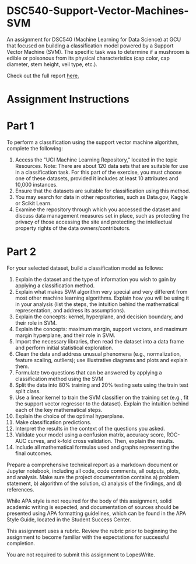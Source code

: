 # DSC540-Support-Vector-Machines-SVM
An assignment for DSC540 (Machine Learning for Data Science) at GCU that focused on building a classification model powered by a Support Vector Machine (SVM). The specific task was to determine if a mushroom is edible or poisonous from its physical characteristics (cap color, cap diameter, stem height, veil type, etc.). 

Check out the full report [here.](https://github.com/jhould007/DSC540-Support-Vector-Machines-SVM/blob/master/Support%20Vector%20Machines%20(SVM).ipynb)

# Assignment Instructions
# Part 1
To perform a classification using the support vector machine algorithm, complete the following:
1. Access the "UCI Machine Learning Repository," located in the topic Resources. Note: There are about 120 data sets that are suitable for use in a classification task. For this part of the exercise, you must choose one of these datasets, provided it includes at least 10 attributes and 10,000 instances.
2. Ensure that the datasets are suitable for classification using this method.
3. You may search for data in other repositories, such as Data.gov, Kaggle or Scikit Learn.
4. Examine the repository through which you accessed the dataset and discuss data management measures set in place, such as protecting the privacy of those accessing the site and protecting the intellectual property rights of the data owners/contributors.

# Part 2
For your selected dataset, build a classification model as follows:
1. Explain the dataset and the type of information you wish to gain by applying a classification method.
2. Explain what makes SVM algorithm very special and very different from most other machine learning algorithms. Explain how you will be using it in your analysis (list the steps, the intuition behind the mathematical representation, and address its assumptions).
3. Explain the concepts: kernel, hyperplane, and decision boundary, and their role in SVM.
4. Explain the concepts: maximum margin, support vectors, and maximum margin hyperplane, and their role in SVM.
5. Import the necessary libraries, then read the dataset into a data frame and perform initial statistical exploration.
6. Clean the data and address unusual phenomena (e.g., normalization, feature scaling, outliers); use illustrative diagrams and plots and explain them.
7. Formulate two questions that can be answered by applying a classification method using the SVM
8. Split the data into 80% training and 20% testing sets using the train test split class.
9. Use a linear kernel to train the SVM classifier on the training set (e.g., fit the support vector regressor to the dataset). Explain the intuition behind each of the key mathematical steps.
10. Explain the choice of the optimal hyperplane.
11. Make classification predictions.
12. Interpret the results in the context of the questions you asked.
13. Validate your model using a confusion matrix, accuracy score, ROC-AUC curves, and k-fold cross validation. Then, explain the results.
14. Include all mathematical formulas used and graphs representing the final outcomes.

Prepare a comprehensive technical report as a markdown document or Jupyter notebook, including all code, code comments, all outputs, plots, and analysis. Make sure the project documentation contains a) problem statement, b) algorithm of the solution, c) analysis of the findings, and d) references.

While APA style is not required for the body of this assignment, solid academic writing is expected, and documentation of sources should be presented using APA formatting guidelines, which can be found in the APA Style Guide, located in the Student Success Center.   

This assignment uses a rubric. Review the rubric prior to beginning the assignment to become familiar with the expectations for successful completion.

You are not required to submit this assignment to LopesWrite.
